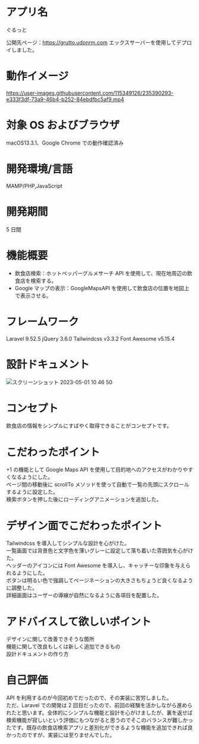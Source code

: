 # アプリ名　

ぐるっと

公開先ページ：https://grutto.udonrm.com
エックスサーバーを使用してデプロイしました。

# 動作イメージ



https://user-images.githubusercontent.com/115349126/235390293-e333f3df-73a9-46b4-b252-84ebdfbc5af9.mp4



# 対象 OS およびブラウザ

macOS13.3.1、Google Chrome での動作確認済み

# 開発環境/言語

MAMP/PHP,JavaScript

# 開発期間

5 日間

# 機能概要

-   飲食店検索：ホットペッパーグルメサーチ API を使用して、現在地周辺の飲食店を検索する。
-   Google マップの表示：GoogleMapsAPI を使用して飲食店の位置を地図上で表示させる。

# フレームワーク

Laravel 9.52.5
jQuery 3.6.0
Tailwindcss v3.3.2
Font Awesome v5.15.4

# 設計ドキュメント
![スクリーンショット 2023-05-01 10 46 50](https://user-images.githubusercontent.com/115349126/235389275-0618a1a6-3637-4937-af9f-d0f420bd3044.png)


# コンセプト

飲食店の情報をシンプルにすばやく取得できることがコンセプトです。

# こだわったポイント

+1 の機能として Google Maps API を使用して目的地へのアクセスがわかりやすくなるようにした。<br>
ページ間の移動後に scrollTo メソッドを使って自動で一覧の先頭にスクロールするように設定した。<br>
検索ボタンを押した後にローディングアニメーションを追加した。

# デザイン面でこだわったポイント

Tailwindcss を導入してシンプルな設計を心がけた。<br>
一覧画面では背景色と文字色を薄いグレーに設定して落ち着いた雰囲気を心がけた。<br>
ヘッダーのアイコンには Font Awesome を導入し、キャッチーな印象を与えられるようにした。<br>
ボタンは明るい色で強調してページネーションの大きさもちょうど良くなるように調整した。<br>
詳細画面はユーザーの導線が自然になるように各項目を配置した。

# アドバイスして欲しいポイント

デザインに関して改善できそうな箇所<br>
機能に関して改良もしくは新しく追加できるもの<br>
設計ドキュメントの作り方

# 自己評価

API を利用するのが今回初めてだったので、その実装に苦労しました。<br>
ただ、Laravel での開発は 2 回目だったので、前回の経験を活かしながら進められたと思います。全体的にシンプルな機能と設計を心がけましたが、裏を返せば検索機能が寂しいという評価にもつながると思うのでそこのバランスが難しかったです。既存の飲食店検索アプリと差別化ができるような機能を追加できれば良かったのですが、実装には至りませんでした。
